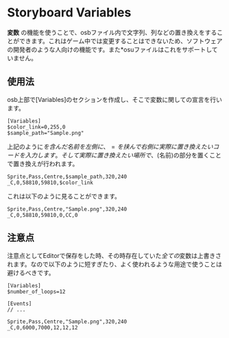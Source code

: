 # Storyboard Variables

**変数** の機能を使うことで、osbファイル内で文字列、列などの置き換えをすることができます。これはゲーム中では変更することはできないため、ソフトウェアの開発者のような人向けの機能です。また*osuファイルはこれをサポートしていません。

## 使用法

osb上部で\[Variables\]のセクションを作成し、そこで変数に関しての宣言を行います。

```
[Variables]
$color_link=0,255,0
$sample_path="Sample.png"
```

上記のように$を含んだ名前を左側に、=を挟んで右側に実際に置き換えたいコードを入力します。そして実際に置き換えたい場所で、($名前)の部分を置くことで置き換えが行われます。

```
Sprite,Pass,Centre,$sample_path,320,240
_C,0,58810,59810,$color_link
```

これは以下のように見ることができます。

```
Sprite,Pass,Centre,"Sample.png",320,240
_C,0,58810,59810,0,CC,0
```

## 注意点

注意点としてEditorで保存をした時、その時存在していた*全ての*変数は上書きされます。なので以下のように短すぎたり、よく使われるような用途で使うことは避けるべきです。

```
[Variables]
$number_of_loops=12

[Events]
// ...

Sprite,Pass,Centre,"Sample.png",320,240
_C,0,6000,7000,12,12,12
```
